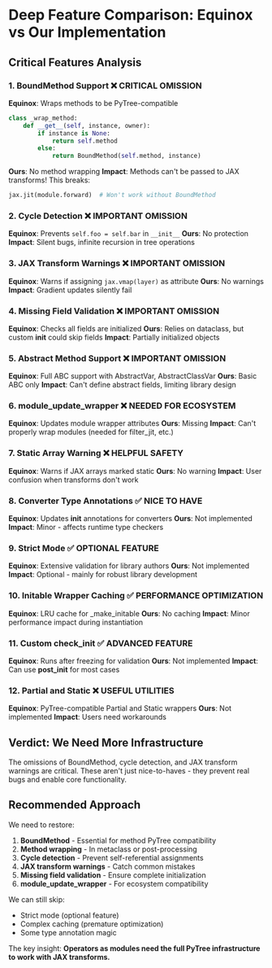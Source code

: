 # Deep Feature Comparison: Equinox vs Our Implementation

## Critical Features Analysis

### 1. BoundMethod Support ❌ **CRITICAL OMISSION**
**Equinox**: Wraps methods to be PyTree-compatible
```python
class _wrap_method:
    def __get__(self, instance, owner):
        if instance is None:
            return self.method
        else:
            return BoundMethod(self.method, instance)
```
**Ours**: No method wrapping
**Impact**: Methods can't be passed to JAX transforms! This breaks:
```python
jax.jit(module.forward)  # Won't work without BoundMethod
```

### 2. Cycle Detection ❌ **IMPORTANT OMISSION**
**Equinox**: Prevents `self.foo = self.bar` in `__init__`
**Ours**: No protection
**Impact**: Silent bugs, infinite recursion in tree operations

### 3. JAX Transform Warnings ❌ **IMPORTANT OMISSION**
**Equinox**: Warns if assigning `jax.vmap(layer)` as attribute
**Ours**: No warnings
**Impact**: Gradient updates silently fail

### 4. Missing Field Validation ❌ **IMPORTANT OMISSION**
**Equinox**: Checks all fields are initialized
**Ours**: Relies on dataclass, but custom __init__ could skip fields
**Impact**: Partially initialized objects

### 5. Abstract Method Support ❌ **IMPORTANT OMISSION**
**Equinox**: Full ABC support with AbstractVar, AbstractClassVar
**Ours**: Basic ABC only
**Impact**: Can't define abstract fields, limiting library design

### 6. module_update_wrapper ❌ **NEEDED FOR ECOSYSTEM**
**Equinox**: Updates module wrapper attributes
**Ours**: Missing
**Impact**: Can't properly wrap modules (needed for filter_jit, etc.)

### 7. Static Array Warning ❌ **HELPFUL SAFETY**
**Equinox**: Warns if JAX arrays marked static
**Ours**: No warning
**Impact**: User confusion when transforms don't work

### 8. Converter Type Annotations ✅ **NICE TO HAVE**
**Equinox**: Updates __init__ annotations for converters
**Ours**: Not implemented
**Impact**: Minor - affects runtime type checkers

### 9. Strict Mode ✅ **OPTIONAL FEATURE**
**Equinox**: Extensive validation for library authors
**Ours**: Not implemented
**Impact**: Optional - mainly for robust library development

### 10. Initable Wrapper Caching ✅ **PERFORMANCE OPTIMIZATION**
**Equinox**: LRU cache for _make_initable
**Ours**: No caching
**Impact**: Minor performance impact during instantiation

### 11. Custom __check_init__ ✅ **ADVANCED FEATURE**
**Equinox**: Runs after freezing for validation
**Ours**: Not implemented
**Impact**: Can use __post_init__ for most cases

### 12. Partial and Static ❌ **USEFUL UTILITIES**
**Equinox**: PyTree-compatible Partial and Static wrappers
**Ours**: Not implemented
**Impact**: Users need workarounds

## Verdict: We Need More Infrastructure

The omissions of BoundMethod, cycle detection, and JAX transform warnings are critical. These aren't just nice-to-haves - they prevent real bugs and enable core functionality.

## Recommended Approach

We need to restore:
1. **BoundMethod** - Essential for method PyTree compatibility
2. **Method wrapping** - In metaclass or post-processing
3. **Cycle detection** - Prevent self-referential assignments
4. **JAX transform warnings** - Catch common mistakes
5. **Missing field validation** - Ensure complete initialization
6. **module_update_wrapper** - For ecosystem compatibility

We can still skip:
- Strict mode (optional feature)
- Complex caching (premature optimization)
- Some type annotation magic

The key insight: **Operators as modules need the full PyTree infrastructure to work with JAX transforms.**